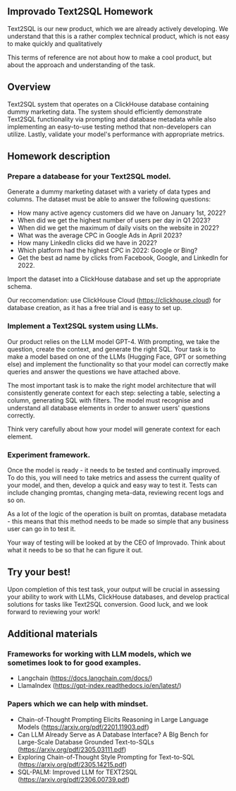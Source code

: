 ## Improvado Text2SQL Homework
Text2SQL is our new product, which we are already actively developing. We understand that this is a rather complex technical product, which is not easy to make quickly and qualitatively 

This terms of reference are not about how to make a cool product, but about the approach and understanding of the task.   


## Overview
Text2SQL system that operates on a ClickHouse database containing dummy marketing data. The system should efficiently demonstrate Text2SQL functionality via prompting and database metadata while also implementing an easy-to-use testing method that non-developers can utilize. Lastly, validate your model's performance with appropriate metrics.


## Homework description
### Prepare a databease for your Text2SQL model.
Generate a dummy marketing dataset with a variety of data types and columns. 
The dataset must be able to answer the following questions:
- How many active agency customers did we have on January 1st, 2022?
- When did we get the highest number of users per day in Q1 2023?
- When did we get the maximum of daily visits on the website in 2022?
- What was the average CPC in Google Ads in April 2023?
- How many LinkedIn clicks did we have in 2022?
- Which platform had the highest CPC in 2022: Google or Bing?
- Get the best ad name by clicks from Facebook, Google, and LinkedIn for 2022.

Import the dataset into a ClickHouse database and set up the appropriate schema. 

Our reccomendation: use ClickHouse Cloud (https://clickhouse.cloud) for database creation, as it has a free trial and is easy to set up.

### Implement a Text2SQL system using LLMs. 
Our product relies on the LLM model GPT-4. With prompting, we take the question, create the context, and generate the right SQL. Your task is to make a model based on one of the LLMs (Hugging Face, GPT or something else) and implement the functionality so that your model can correctly make queries and answer the questions we have attached above.

The most important task is to make the right model architecture that will consistently generate context for each step: selecting a table, selecting a column, generating SQL with filters.
The model must recognise and understand all database elements in order to answer users' questions correctly. 

Think very carefully about how your model will generate context for each element.

### Experiment framework.
Once the model is ready - it needs to be tested and continually improved. To do this, you will need to take metrics and assess the current quality of your model, and then, develop a quick and easy way to test it.
Tests can include changing promtas, changing meta-data, reviewing recent logs and so on.

As a lot of the logic of the operation is built on promtas, database metadata - this means that this method needs to be made so simple that any business user can go in to test it. 

Your way of testing will be looked at by the CEO of Improvado. Think about what it needs to be so that he can figure it out.

## Try your best! 
Upon completion of this test task, your output will be crucial in assessing your ability to work with LLMs, ClickHouse databases, and develop practical solutions for tasks like Text2SQL conversion. Good luck, and we look forward to reviewing your work!

## Additional materials
### Frameworks for working with LLM models, which we sometimes look to for good examples.
- Langchain (https://docs.langchain.com/docs/)
- LlamaIndex (https://gpt-index.readthedocs.io/en/latest/) 

### Papers which we can help with mindset. 
- Chain-of-Thought Prompting Elicits Reasoning in Large Language Models (https://arxiv.org/pdf/2201.11903.pdf)
- Can LLM Already Serve as A Database Interface? A BIg Bench for Large-Scale Database Grounded Text-to-SQLs (https://arxiv.org/pdf/2305.03111.pdf)
- Exploring Chain-of-Thought Style Prompting for Text-to-SQL (https://arxiv.org/pdf/2305.14215.pdf)
- SQL-PALM: Improved LLM for TEXT2SQL (https://arxiv.org/pdf/2306.00739.pdf)
